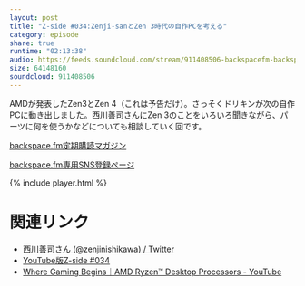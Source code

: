 ```yaml
---
layout: post
title: "Z-side #034:Zenji-sanとZen 3時代の自作PCを考える"
category: episode
share: true
runtime: "02:13:38"
audio: https://feeds.soundcloud.com/stream/911408506-backspacefm-backspacefm-z034.mp3
size: 64148160
soundcloud: 911408506
---
```


AMDが発表したZen3とZen 4（これは予告だけ）。さっそくドリキンが次の自作PCに動き出しました。西川善司さんにZen 3のことをいろいろ聞きながら、パーツに何を使うかなどについても相談していく回です。

[backspace.fm定期購読マガジン](https://note.mu/drikin/m/m55ec296b7655)

[backspace.fm専用SNS登録ページ](https://mstdn.guru/invite/3WVHpSMr)

{% include player.html %}

# 関連リンク
* [西川善司さん (@zenjinishikawa) / Twitter](https://twitter.com/zenjinishikawa)
* [YouTube版Z-side #034](https://youtu.be/rfS-GbCocmQ)
* [Where Gaming Begins｜AMD Ryzen™ Desktop Processors - YouTube](https://www.youtube.com/watch?v=iuiO6rqYV4o)
